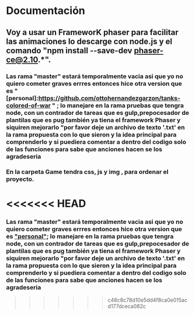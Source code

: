 # Documentación

## Voy a usar un FrameworK phaser para facilitar las animaciones lo descarge con node.js y el comando "npm install --save-dev  phaser-ce@2.10.*".

### Las rama "master" estará temporalmente vacia asi que yo no quiero cometer graves errres entonces hice otra version que es " [personal]:https://github.com/ottohernandezgarzon/tanks-colored-of-war   " ; lo manejare en la rama pruebas que tengra node, con un contrador de tareas que es gulp,prepocesador de plantilas que es  pug también ya tiena el framework Phaser y siquiren mejorarlo "por favor deje un archivo de texto '.txt' en la rama propuesta  con lo que  sieron y la idea principal para comprenderlo y si puediera comentar a dentro del codigo solo de las funciones para sabe que anciones hacen  se los agradeseria 
### En la carpeta Game  tendra css, js  y img , para ordenar el proyecto.
<<<<<<< HEAD
=======

### Las rama "master" estará temporalmente vacia asi que yo no quiero cometer graves errres entonces hice otra version que es ["personal"](https://github.com/ottohernandezgarzon/tanks-colored-of-war); lo manejare en la rama pruebas que tengra node, con un contrador de tareas que es gulp,prepocesador de plantilas que es  pug también ya tiena el framework Phaser y siquiren mejorarlo "por favor deje un archivo de texto '.txt' en la rama propuesta  con lo que  sieron y la idea principal para comprenderlo y si puediera comentar a dentro del codigo solo de las funciones para sabe que anciones hacen  se los agradeseria 
>>>>>>> c48c8c78d10e5dd4f8ca0e015acd177dceca082c

